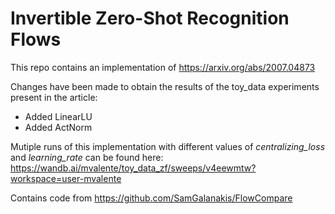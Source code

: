 # Invertible Zero-Shot Recognition Flows

This repo contains an implementation of https://arxiv.org/abs/2007.04873

Changes have been made to obtain the results of the toy_data experiments present in the article:
  - Added LinearLU
  - Added ActNorm

Mutiple runs of this implementation with different values of _centralizing_loss_ and _learning_rate_ can be found here:
https://wandb.ai/mvalente/toy_data_zf/sweeps/v4eewmtw?workspace=user-mvalente

Contains code from https://github.com/SamGalanakis/FlowCompare
